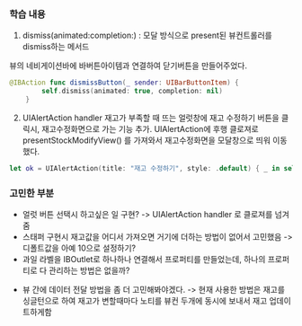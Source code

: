 ### 학습 내용
1. dismiss(animated:completion:) : 모달 방식으로 present된 뷰컨트롤러를 dismiss하는 메서드

뷰의 네비게이션바에 바버튼아이템과 연결하여 닫기버튼을 만들어주었다.

```swift
@IBAction func dismissButton(_ sender: UIBarButtonItem) {
        self.dismiss(animated: true, completion: nil)
    }
```

2. UIAlertAction handler
재고가 부족할 때 뜨는 얼럿창에 재고 수정하기 버튼을 클릭시, 재고수정화면으로 가는 기능 추가.
UIAlertAction에 후행 클로져로 presentStockModifyView() 를 가져와서 재고수정화면을 모달창으로 띄워 이동했다. 
```swift
let ok = UIAlertAction(title: "재고 수정하기", style: .default) { _ in self.presentStockModifyView() }
```


### 고민한 부분
- 얼럿 버튼 선택시 하고싶은 일 구현?
-> UIAlertAction handler 로 클로져를 넘겨줌
- 스태퍼 구현시 재고값을 어디서 가져오면 거기에 더하는 방법이 없어서 고민했음 
-> 디폴트값을 아예 10으로 설정하기?
- 과일 라벨을 IBOutlet로 하나하나 연결해서 프로퍼티를 만들었는데, 하나의 프로퍼티로 다 관리하는 방법은 없을까?
* 뷰 간에 데이터 전달 방법을 좀 더 고민해봐야겠다.
-> 현재 사용한 방법은 재고를 싱글턴으로 하여 재고가 변할때마다 노티를 뷰컨 두개에 동시에 보내서 재고 업데이트하게함 
